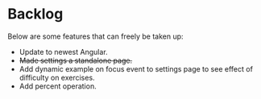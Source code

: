 # Backlog

Below are some features that can freely be taken up:
 * Update to newest Angular.
 * ~~Made settings a standalone page.~~
 * Add dynamic example on focus event to settings page to see effect
   of difficulty on exercises.
 * Add percent operation.
